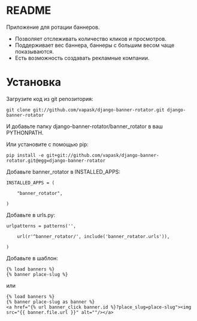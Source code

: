 README
======

Приложение для ротации баннеров.

* Позволяет отслеживать количество кликов и просмотров.
* Поддерживает вес баннера, баннеры с большим весом чаще показываются.
* Есть возможность создавать рекламные компании.


Установка
======

Загрузите код из git репозитория:
    
    git clone git://github.com/vapask/django-banner-rotator.git django-banner-rotator
    
И добавьте папку django-banner-rotator/banner_rotator в ваш PYTHONPATH.

Или установите с помощью pip:

    pip install -e git+git://github.com/vapask/django-banner-rotator.git@egg=django-banner-rotator

Добавьте banner_rotator в INSTALLED_APPS:

    INSTALLED_APPS = (

        "banner_rotator",

    )

Добавьте в urls.py:

    urlpatterns = patterns('',

        url(r'^banner_rotator/', include('banner_rotator.urls')),

    )

Добавьте в шаблон:

    {% load banners %}
    {% banner place-slug %}

или

    {% load banners %}
    {% banner place-slug as banner %}
    <a href="{% url banner_click banner.id %}?place_slug=place-slug"><img src="{{ banner.file.url }}" alt=""/></a>

